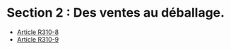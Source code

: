 # Section 2 : Des ventes au déballage.

- [Article R310-8](article-r310-8.md)
- [Article R310-9](article-r310-9.md)
